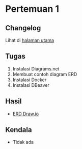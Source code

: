 # Pertemuan 1

## Changelog

Lihat di [halaman utama](../README.md)

## Tugas

1. Instalasi Diagrams.net
2. Membuat contoh diagram ERD
3. Instalasi Docker
4. Instalasi DBeaver

## Hasil

- [ERD Draw.io](./pertemuan1.drawio)

## Kendala
- Tidak ada
